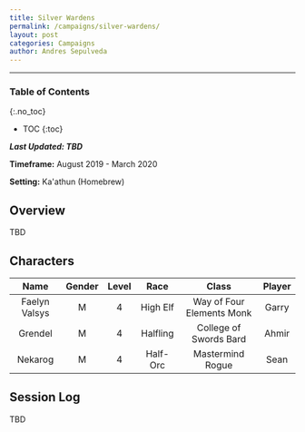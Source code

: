 ```yaml
---
title: Silver Wardens
permalink: /campaigns/silver-wardens/
layout: post
categories: Campaigns
author: Andres Sepulveda
---
```


<hr>

<div class="toc">

### Table of Contents
{:.no_toc}

* TOC
{:toc}

</div>

***Last Updated: TBD***

**Timeframe:** August 2019 - March 2020

**Setting:** Ka'athun (Homebrew)

## Overview

TBD

## Characters

|Name|Gender|Level|Race|Class|Player|
|:--:|:---:|:--:|:---:|:----:|:----:|
|Faelyn Valsys|M|4|High Elf|Way of Four Elements Monk|Garry|
|Grendel|M|4|Halfling|College of Swords Bard|Ahmir|
|Nekarog|M|4|Half-Orc|Mastermind Rogue|Sean|

## Session Log

TBD